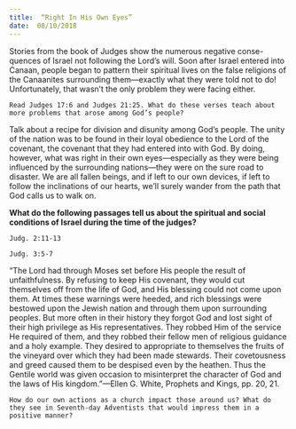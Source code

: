 ```yaml
---
title:  “Right In His Own Eyes”
date:  08/10/2018
---
```


Stories from the book of Judges show the numerous negative conse-quences of Israel not following the Lord’s will. Soon after Israel entered into Canaan, people began to pattern their spiritual lives on the false religions of the Canaanites surrounding them—exactly what they were told not to do! Unfortunately, that wasn’t the only problem they were facing either.

`Read Judges 17:6 and Judges 21:25. What do these verses teach about more problems that arose among God’s people?`

Talk about a recipe for division and disunity among God’s people. The unity of the nation was to be found in their loyal obedience to the Lord of the covenant, the covenant that they had entered into with God. By doing, however, what was right in their own eyes—especially as they were being influenced by the surrounding nations—they were on the sure road to disaster. We are all fallen beings, and if left to our own devices, if left to follow the inclinations of our hearts, we’ll surely wander from the path that God calls us to walk on.

**What do the following passages tell us about the spiritual and social conditions of Israel during the time of the judges?**

`Judg. 2:11-13`

`Judg. 3:5-7`

“The Lord had through Moses set before His people the result of unfaithfulness. By refusing to keep His covenant, they would cut themselves off from the life of God, and His blessing could not come upon them. At times these warnings were heeded, and rich blessings were bestowed upon the Jewish nation and through them upon surrounding peoples. But more often in their history they forgot God and lost sight of their high privilege as His representatives. They robbed Him of the service He required of them, and they robbed their fellow men of religious guidance and a holy example. They desired to appropriate to themselves the fruits of the vineyard over which they had been made stewards. Their covetousness and greed caused them to be despised even by the heathen. Thus the Gentile world was given occasion to misinterpret the character of God and the laws of His kingdom.”—Ellen G. White, Prophets and Kings, pp. 20, 21.

`How do our own actions as a church impact those around us? What do they see in Seventh-day Adventists that would impress them in a positive manner?`